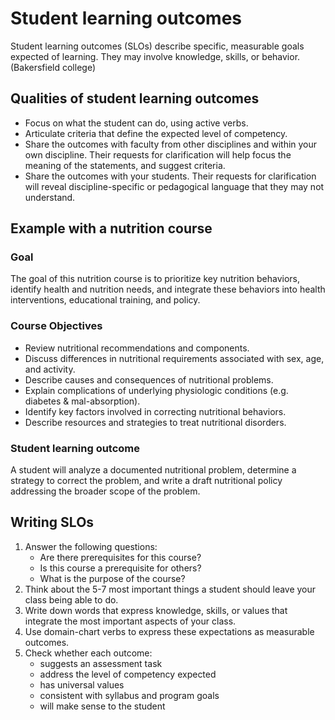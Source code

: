 # Student learning outcomes

Student learning outcomes (SLOs) describe specific, measurable goals expected of learning. They may involve knowledge, skills, or behavior. (Bakersfield college)

## Qualities of student learning outcomes

- Focus on what the student can do, using active verbs.
- Articulate criteria that define the expected level of competency.
- Share the outcomes with faculty from other disciplines and within your own discipline. Their requests for clarification will help focus the meaning of the statements, and suggest criteria.
- Share the outcomes with your students. Their requests for clarification will reveal discipline-specific or pedagogical language that they may not understand.

## Example with a nutrition course

### Goal

The goal of this nutrition course is to prioritize key nutrition behaviors, identify health and nutrition needs, and integrate these behaviors into health interventions, educational training, and policy.

### Course Objectives

- Review nutritional recommendations and components.
- Discuss differences in nutritional requirements associated with sex, age, and activity.
- Describe causes and consequences of nutritional problems.
- Explain complications of underlying physiologic conditions (e.g.  diabetes & mal-absorption).
- Identify key factors involved in correcting nutritional behaviors.
- Describe resources and strategies to treat nutritional disorders.

### Student learning outcome

A student will analyze a documented nutritional problem, determine a strategy to correct the problem, and write a draft nutritional policy addressing the broader scope of the problem.

## Writing SLOs

1. Answer the following questions:
    - Are there prerequisites for this course?
    - Is this course a prerequisite for others?
    - What is the purpose of the course?
2. Think about the 5-7 most important things a student should leave your class being able to do.
3. Write down words that express knowledge, skills, or values that integrate the most important aspects of your class.
4. Use domain-chart verbs to express these expectations as measurable outcomes.
5. Check whether each outcome:
    - suggests an assessment task
    - address the level of competency expected
    - has universal values
    - consistent with syllabus and program goals
    - will make sense to the student


